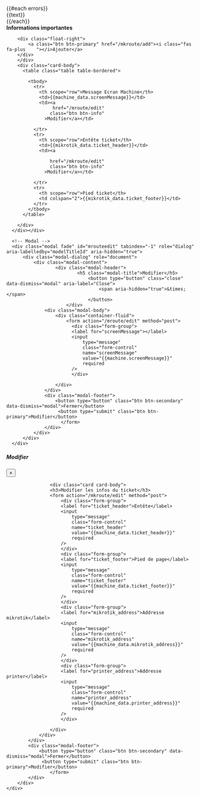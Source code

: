 <div class="col-md-12">
    {{#each errors}}
                    <div class="error">
                        <div class="alert text-center alert-danger">{{text}}</div>
                    </div>
                    {{/each}}
      <div class="card border-dark mb-3">
        <div class="card-header text-center">
          <b>Informations importantes</b>
        
        <div class="float-right">
            <a class="btn btn-primary" href="/mkroute/add"><i class="fas fa-plus    "></i>Ajouter</a>
        </div>
        </div>
        <div class="card-body">
          <table class="table table-bordered">

            <tbody>
              <tr>
                <th scope="row">Message Ecran Machine</th>
                <td>{{machine_data.screenMessage}}</td>
                <td><a
                     href="/mroute/edit"
                    class="btn btn-info"
                  >Modifier</a></td>

              </tr>
              <tr>
                <th scope="row">Entête ticket</th>
                <td>{{mikrotik_data.ticket_header}}</td>
                <td><a
                    
                    href="/mkroute/edit"
                    class="btn btn-info"
                  >Modifier</a></td>

              </tr>
              <tr>
                <th scope="row">Pied ticket</th>
                <td colspan="2">{{mikrotik_data.ticket_footer}}</td>
              </tr>
            </tbody>
          </table>

        </div>
      </div></div>
      
      <!-- Modal -->
      <div class="modal fade" id="mrouteedit" tabindex="-1" role="dialog" aria-labelledby="modelTitleId" aria-hidden="true">
          <div class="modal-dialog" role="document">
              <div class="modal-content">
                      <div class="modal-header">
                              <h5 class="modal-title">Modifier</h5>
                                  <button type="button" class="close" data-dismiss="modal" aria-label="Close">
                                      <span aria-hidden="true">&times;</span>
                                  </button>
                          </div>
                  <div class="modal-body">
                      <div class="container-fluid">
                          <form action="/mroute/edit" method="post">
                            <div class="form-group">
                            <label for="screenMessage"></label>
                            <input
                                type="message"
                                class="form-control"
                                name="screenMessage"
                                value="{{machine.screenMessage}}"
                                required
                            />
                            </div>
                           
                      </div>
                  </div>
                  <div class="modal-footer">
                      <button type="button" class="btn btn-secondary" data-dismiss="modal">Fermer</button>
                       <button type="submit" class="btn btn-primary">Modifier</button>
                        </form>
                  </div>
              </div>
          </div>
      </div>


<!-- Modal -->
<div class="modal fade" id="mkrouteedit" tabindex="-1" role="dialog" aria-labelledby="modelmkrouteedit" aria-hidden="true">
    <div class="modal-dialog" role="document">
        <div class="modal-content">
                <div class="modal-header">
                        <h5 class="modal-title">Modifier</h5>
                            <button type="button" class="close" data-dismiss="modal" aria-label="Close">
                                <span aria-hidden="true">&times;</span>
                            </button>
                    </div>
            <div class="modal-body">
                <div class="container-fluid">
                    
                    <div class="card card-body">
                    <h3>Modifier les infos du ticket</h3>
                    <form action="/mkroute/edit" method="post">
                        <div class="form-group">
                        <label for="ticket_header">Entête</label>
                        <input
                            type="message"
                            class="form-control"
                            name="ticket_header"
                            value="{{machine_data.ticket_header}}"
                            required
                        />
                        </div>
                        <div class="form-group">
                        <label for="ticket_footer">Pied de page</label>
                        <input
                            type="message"
                            class="form-control"
                            name="ticket_footer"
                            value="{{machine_data.ticket_footer}}"
                            required
                        />
                        </div>
                        <div class="form-group">
                        <label for="mikrotik_address">Addresse mikrotik</label>
                        <input
                            type="message"
                            class="form-control"
                            name="mikrotik_address"
                            value="{{machine_data.mikrotik_address}}"
                            required
                        />
                        </div>
                        <div class="form-group">
                        <label for="printer_address">Addresse printer</label>
                        <input
                            type="message"
                            class="form-control"
                            name="printer_address"
                            value="{{machine_data.printer_address}}"
                            required
                        />
                        </div>
                      
                    </div>
                </div>
            </div>
            <div class="modal-footer">
                <button type="button" class="btn btn-secondary" data-dismiss="modal">Fermer</button>
                 <button type="submit" class="btn btn-primary">Modifier</button>
                    </form>
            </div>
        </div>
    </div>
</div>

<script>
    $('#exampleModal').on('show.bs.modal', event => {
        var button = $(event.relatedTarget);
        var modal = $(this);
        // Use above variables to manipulate the DOM
        
    });
</script>